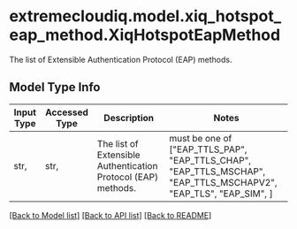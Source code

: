 # extremecloudiq.model.xiq_hotspot_eap_method.XiqHotspotEapMethod

The list of Extensible Authentication Protocol (EAP) methods.

## Model Type Info
Input Type | Accessed Type | Description | Notes
------------ | ------------- | ------------- | -------------
str,  | str,  | The list of Extensible Authentication Protocol (EAP) methods. | must be one of ["EAP_TTLS_PAP", "EAP_TTLS_CHAP", "EAP_TTLS_MSCHAP", "EAP_TTLS_MSCHAPV2", "EAP_TLS", "EAP_SIM", ] 

[[Back to Model list]](../../README.md#documentation-for-models) [[Back to API list]](../../README.md#documentation-for-api-endpoints) [[Back to README]](../../README.md)

